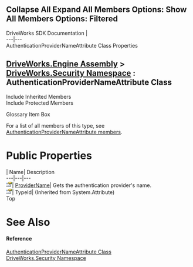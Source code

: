 Collapse All Expand All Members Options: Show All  Members Options: Filtered   
---  
DriveWorks SDK Documentation  |   
---|---  
AuthenticationProviderNameAttribute Class Properties   
  
[DriveWorks.Engine Assembly](topic2156.md) > [DriveWorks.Security Namespace](topic10574.md) : AuthenticationProviderNameAttribute Class  
---  
  
Include Inherited Members    
Include Protected Members    


Glossary Item Box

For a list of all members of this type, see [AuthenticationProviderNameAttribute members](topic10627.md).

# Public Properties

| Name| Description  
---|---|---  
![Public Property](dotnetimages/publicProperty.gif)| [ProviderName](topic10633.md)| Gets the authentication provider's name.   
![Public Property](dotnetimages/publicProperty.gif)| TypeId|  (Inherited from System.Attribute)  
Top

# See Also

#### Reference

[AuthenticationProviderNameAttribute Class](topic10626.md)   
[DriveWorks.Security Namespace](topic10574.md)


